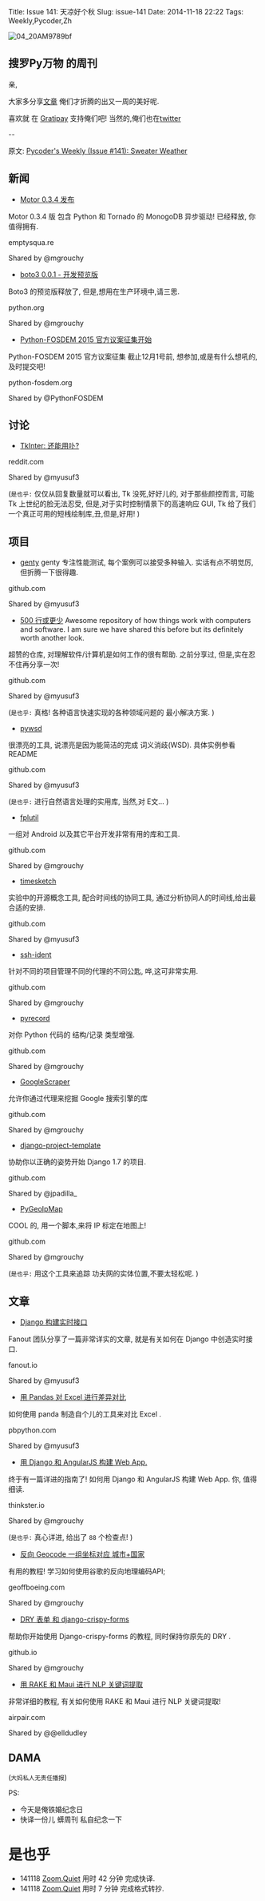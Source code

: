 Title: Issue 141: 天凉好个秋
Slug: issue-141
Date: 2014-11-18 22:22
Tags: Weekly,Pycoder,Zh 

![04_20AM9789bf](https://gallery.mailchimp.com/9735795484d2e4c204da82a29/images/Image_202014_01_22_20at_2010.45.04_20AM9789bf.png)

##  搜罗Py万物 的周刊

亲,

大家多分享[文章](http://pycoders.com/submissions/) 
俺们才折腾的出又一周的美好呢.

喜欢就
在 [Gratipay](https://www.gratipay.com/PycodersWeekly)
支持俺们吧!
当然的,俺们也在[twitter](http://www.twitter.com/pycoders)


--

原文: [Pycoder's Weekly (Issue #141): Sweater Weather](http://us4.campaign-archive2.com/?u=9735795484d2e4c204da82a29&id=277fbe35eb&e=889f3f6a05)

## 新闻
- [Motor 0.3.4 发布](http://emptysqua.re/blog/motor-0-3-4-released/)

Motor 0.3.4 版 包含 Python 和 Tornado 的 MonogoDB 异步驱动!
已经释放, 你值得拥有.

emptysqua.re

Shared by @mgrouchy
 

- [boto3 0.0.1 - 开发预览版](https://pypi.python.org/pypi/boto3)

Boto3 的预览版释放了,
但是,想用在生产环境中,请三思.


python.org

Shared by @mgrouchy
 

- [Python-FOSDEM 2015 官方议案征集开始](http://www.python-fosdem.org/)

Python-FOSDEM 2015 官方议案征集 截止12月1号前,
想参加,或是有什么想吼的,
及时提交吧!

python-fosdem.org

Shared by @PythonFOSDEM

## 讨论
- [TkInter: 还能用卟?](http://www.reddit.com/r/Python/comments/2m282m/tkinter_still_relevant/)

reddit.com

Shared by @myusuf3

(`是也乎:`
仅仅从回复数量就可以看出,
Tk 没死,好好儿的,
对于那些颜控而言, 可能 Tk 上世纪的脸无法忍受,
但是,对于实时控制情景下的高速响应 GUI,
Tk 给了我们一个真正可用的短桟绘制库,丑,但是,好用!
)

## 项目
- [genty](https://github.com/box/genty)
genty 专注性能测试,
每个案例可以接受多种输入.
实话有点不明觉厉,
但折腾一下很得趣.


github.com

Shared by @myusuf3
 

- [500 行或更少](https://github.com/aosabook/500lines)
Awesome repository of how things work with computers and software. I am sure we have shared this before but its definitely worth another look.

超赞的仓库,
对理解软件/计算机是如何工作的很有帮助.
之前分享过,
但是,实在忍不住再分享一次!

github.com

Shared by @myusuf3
 
(`是也乎:`
真格! 各种语言快速实现的各种领域问题的
最小解决方案.
)


- [pywsd](https://github.com/alvations/pywsd)

很漂亮的工具,
说漂亮是因为能简洁的完成 词义消歧(WSD).
具体实例参看 README

github.com

Shared by @myusuf3

(`是也乎:`
进行自然语言处理的实用库,
当然,对 E文...
)

- [fplutil](https://github.com/google/fplutil)

一组对 Android 以及其它平台开发非常有用的库和工具.

github.com

Shared by @mgrouchy
 

- [timesketch](https://github.com/google/timesketch)

实验中的开源概念工具,
配合时间线的协同工具,
通过分析协同人的时间线,给出最合适的安排.

github.com

Shared by @myusuf3
 

- [ssh-ident](https://github.com/ccontavalli/ssh-ident)

针对不同的项目管理不同的代理的不同公匙,
哗,这可非常实用.

github.com

Shared by @mgrouchy
 

- [pyrecord](https://github.com/gnarea/pyrecord)

对你 Python 代码的 结构/记录 类型增强.

github.com

Shared by @mgrouchy
 

- [GoogleScraper](https://github.com/NikolaiT/GoogleScraper)

允许你通过代理来挖掘 Google 搜索引擎的库

github.com

Shared by @mgrouchy
 

- [django-project-template](https://github.com/jpadilla/django-project-template/)

协助你以正确的姿势开始 Django 1.7 的项目.

github.com

Shared by @jpadilla_
 
- [PyGeoIpMap](https://github.com/pierrrrrrre/PyGeoIpMap)


COOL 的,
用一个脚本,来将 IP 标定在地图上!

github.com

Shared by @mgrouchy

(`是也乎:`
用这个工具来追踪 功夫网的实体位置,不要太轻松呢.
)

## 文章

- [Django 构建实时接口](http://blog.fanout.io/2014/11/06/building-a-realtime-api-in-django/)



Fanout 团队分享了一篇非常详实的文章,
就是有关如何在 Django 中创造实时接口.

fanout.io

Shared by @myusuf3
 

- [用 Pandas 对 Excel 进行差异对比](http://pbpython.com/excel-diff-pandas.html)

如何使用 panda 制造自个儿的工具来对比 Excel .


pbpython.com

Shared by @myusuf3
 

- [用 Django 和 AngularJS 构建 Web App.](https://thinkster.io/brewer/angular-django-tutorial/)

终于有一篇详进的指南了!
如何用 Django 和 AngularJS 构建 Web App.
你, 值得细读.

thinkster.io

Shared by @mgrouchy

(`是也乎:`
真心详进, 给出了 `88` 个检查点! 
)

- [反向 Geocode 一组坐标对应 城市+国家](http://geoffboeing.com/2014/08/reverse-geocode-a-set-of-lat-long-coordinates-to-city-country/)

有用的教程!
学习如何使用谷歌的反向地理编码API;

geoffboeing.com

Shared by @mgrouchy
 

- [DRY 表单 和 django-crispy-forms](http://ana-balica.github.io/2014/11/04/the-tale-of-dry-with-django-crispy-forms/)

帮助你开始使用 Django-crispy-forms 的教程,
同时保持你原先的 DRY .

github.io

Shared by @mgrouchy
 

- [用 RAKE 和 Maui 进行 NLP 关键词提取](http://www.airpair.com/nlp/keyword-extraction-tutorial)

非常详细的教程,
有关如何使用 RAKE 和 Maui 进行 NLP 关键词提取!

airpair.com

Shared by @@elldudley

## DAMA
(`大妈私人无责任播报`)

PS:

- 今天是俺铁婚纪念日
- 快译一份儿 蠎周刊 私自纪念一下

# 是也乎

- 141118 [Zoom.Quiet](http://zoomquiet.org/) 用时 42 分钟 完成快译.
- 141118 [Zoom.Quiet](http://zoomquiet.org/) 用时 7 分钟 完成格式转抄.

    
 

